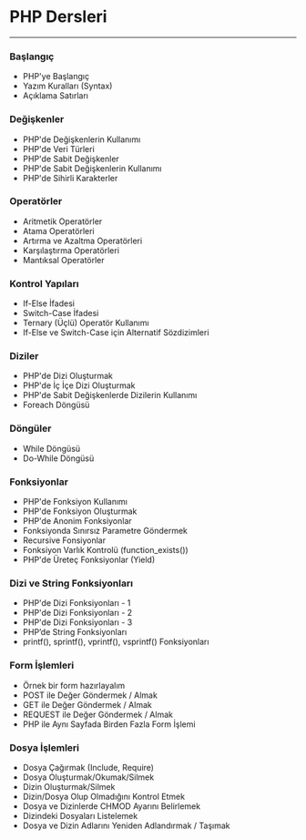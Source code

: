 # PHP Dersleri
------------

### Başlangıç

*   PHP'ye Başlangıç
*   Yazım Kuralları (Syntax)
*   Açıklama Satırları

### Değişkenler

*   PHP'de Değişkenlerin Kullanımı
*   PHP'de Veri Türleri
*   PHP'de Sabit Değişkenler
*   PHP'de Sabit Değişkenlerin Kullanımı
*   PHP'de Sihirli Karakterler

### Operatörler

*   Aritmetik Operatörler
*   Atama Operatörleri
*   Artırma ve Azaltma Operatörleri
*   Karşılaştırma Operatörleri
*   Mantıksal Operatörler

### Kontrol Yapıları

*   If-Else İfadesi
*   Switch-Case İfadesi
*   Ternary (Üçlü) Operatör Kullanımı
*   If-Else ve Switch-Case için Alternatif Sözdizimleri

### Diziler

*   PHP'de Dizi Oluşturmak
*   PHP'de İç İçe Dizi Oluşturmak
*   PHP'de Sabit Değişkenlerde Dizilerin Kullanımı
*   Foreach Döngüsü

### Döngüler

*   While Döngüsü
*   Do-While Döngüsü

### Fonksiyonlar

*   PHP'de Fonksiyon Kullanımı
*   PHP'de Fonksiyon Oluşturmak
*   PHP'de Anonim Fonksiyonlar
*   Fonksiyonda Sınırsız Parametre Göndermek
*   Recursive Fonsiyonlar
*   Fonksiyon Varlık Kontrolü (function\_exists())
*   PHP'de Üreteç Fonksiyonlar (Yield)

### Dizi ve String Fonksiyonları

*   PHP'de Dizi Fonksiyonları - 1
*   PHP'de Dizi Fonksiyonları - 2
*   PHP'de Dizi Fonksiyonları - 3
*   PHP’de String Fonksiyonları
*   printf(), sprintf(), vprintf(), vsprintf() Fonksiyonları

### Form İşlemleri

*   Örnek bir form hazırlayalım
*   POST ile Değer Göndermek / Almak
*   GET ile Değer Göndermek / Almak
*   REQUEST ile Değer Göndermek / Almak
*   PHP ile Aynı Sayfada Birden Fazla Form İşlemi

### Dosya İşlemleri

*   Dosya Çağırmak (Include, Require)
*   Dosya Oluşturmak/Okumak/Silmek
*   Dizin Oluşturmak/Silmek
*   Dizin/Dosya Olup Olmadığını Kontrol Etmek
*   Dosya ve Dizinlerde CHMOD Ayarını Belirlemek
*   Dizindeki Dosyaları Listelemek
*   Dosya ve Dizin Adlarını Yeniden Adlandırmak / Taşımak
